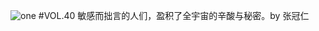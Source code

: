 ![one](http://image.wufazhuce.com/FmmeB20odNoqK3XAmoOyZKi38Z9s)
#VOL.40
敏感而拙言的人们，盈积了全宇宙的辛酸与秘密。by 张冠仁